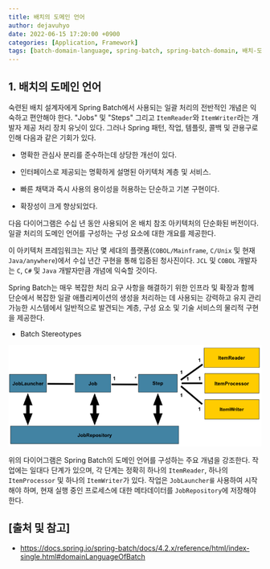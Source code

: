 ```yaml
---
title: 배치의 도메인 언어
author: dejavuhyo
date: 2022-06-15 17:20:00 +0900
categories: [Application, Framework]
tags: [batch-domain-language, spring-batch, spring-batch-domain, 배치-도메인-언어, 배치-도메인, 스프링-배치]
---
```


## 1. 배치의 도메인 언어
숙련된 배치 설계자에게 Spring Batch에서 사용되는 일괄 처리의 전반적인 개념은 익숙하고 편안해야 한다. "Jobs" 및 "Steps" 그리고 `ItemReader`와 `ItemWriter`라는 개발자 제공 처리 장치 유닛이 있다. 그러나 Spring 패턴, 작업, 템플릿, 콜백 및 관용구로 인해 다음과 같은 기회가 있다.

* 명확한 관심사 분리를 준수하는데 상당한 개선이 있다.

* 인터페이스로 제공되는 명확하게 설명된 아키텍처 계층 및 서비스.

* 빠른 채택과 즉시 사용의 용이성을 허용하는 단순하고 기본 구현이다.

* 확장성이 크게 향상되었다.

다음 다이어그램은 수십 년 동안 사용되어 온 배치 참조 아키텍처의 단순화된 버전이다. 일괄 처리의 도메인 언어를 구성하는 구성 요소에 대한 개요를 제공한다.

이 아키텍처 프레임워크는 지난 몇 세대의 플랫폼(`COBOL/Mainframe`, `C/Unix` 및 현재 `Java/anywhere`)에서 수십 년간 구현을 통해 입증된 청사진이다. `JCL` 및 `COBOL` 개발자는 `C`, `C#` 및 `Java` 개발자만큼 개념에 익숙할 것이다.

Spring Batch는 매우 복잡한 처리 요구 사항을 해결하기 위한 인프라 및 확장과 함께 단순에서 복잡한 일괄 애플리케이션의 생성을 처리하는 데 사용되는 강력하고 유지 관리 가능한 시스템에서 일반적으로 발견되는 계층, 구성 요소 및 기술 서비스의 물리적 구현을 제공한다.

* Batch Stereotypes

![spring-batch-reference-model](/assets/img/2022-06-15-spring-batch-domain-language/spring-batch-reference-model.png)

위의 다이어그램은 Spring Batch의 도메인 언어를 구성하는 주요 개념을 강조한다. 작업에는 일대다 단계가 있으며, 각 단계는 정확히 하나의 `ItemReader`, 하나의 `ItemProcessor` 및 하나의 `ItemWriter`가 있다. 작업은 `JobLauncher를` 사용하여 시작해야 하며, 현재 실행 중인 프로세스에 대한 메타데이터를 `JobRepository`에 저장해야 한다.

## [출처 및 참고]
* <https://docs.spring.io/spring-batch/docs/4.2.x/reference/html/index-single.html#domainLanguageOfBatch>
